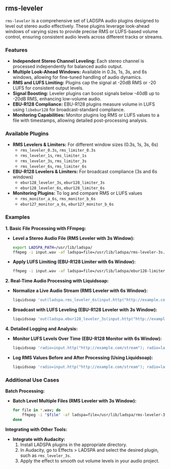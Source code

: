 ## rms-leveler

`rms-leveler` is a comprehensive set of LADSPA audio plugins designed to level out stereo audio effectively. These plugins leverage look-ahead windows of varying sizes to provide precise RMS or LUFS-based volume control, ensuring consistent audio levels across different tracks or streams.

### Features
- **Independent Stereo Channel Leveling:** Each stereo channel is processed independently for balanced audio output.
- **Multiple Look-Ahead Windows:** Available in 0.3s, 1s, 3s, and 6s windows, allowing for fine-tuned handling of audio dynamics.
- **RMS and LUFS Limiting:** Plugins cap the signal at -20dB RMS or -20 LUFS for consistent output levels.
- **Signal Boosting:** Leveler plugins can boost signals below -40dB up to -20dB RMS, enhancing low-volume audio.
- **EBU-R128 Compliance:** EBU-R128 plugins measure volume in LUFS using `libebur128` for broadcast-standard compliance.
- **Monitoring Capabilities:** Monitor plugins log RMS or LUFS values to a file with timestamps, allowing detailed post-processing analysis.

### Available Plugins
- **RMS Levelers & Limiters:** For different window sizes (0.3s, 1s, 3s, 6s)
  - `rms_leveler_0.3s`, `rms_limiter_0.3s`
  - `rms_leveler_1s`, `rms_limiter_1s`
  - `rms_leveler_3s`, `rms_limiter_3s`
  - `rms_leveler_6s`, `rms_limiter_6s`
- **EBU-R128 Levelers & Limiters:** For broadcast compliance (3s and 6s windows)
  - `ebur128_leveler_3s`, `ebur128_limiter_3s`
  - `ebur128_leveler_6s`, `ebur128_limiter_6s`
- **Monitoring Plugins:** To log and compare RMS or LUFS values
  - `rms_monitor_a_6s`, `rms_monitor_b_6s`
  - `ebur127_monitor_a_6s`, `ebur127_monitor_b_6s`

### Examples

**1. Basic File Processing with FFmpeg:**

- **Level a Stereo Audio File (RMS Leveler with 3s Window):**
  ```bash
  export LADSPA_PATH=/usr/lib/ladspa/
  ffmpeg -i input.wav -af ladspa=file=/usr/lib/ladspa/rms-leveler-3s.so:rms_leveler_3s output.wav
  ```

- **Apply LUFS Limiting (EBU-R128 Limiter with 6s Window):**
  ```bash
  ffmpeg -i input.wav -af ladspa=file=/usr/lib/ladspa/ebur128-limiter-6s.so:ebur128_limiter_6s output_limited.wav
  ```

**2. Real-Time Audio Processing with Liquidsoap:**

- **Normalize a Live Audio Stream (RMS Leveler with 6s Window):**
  ```bash
  liquidsoap 'out(ladspa.rms_leveler_6s(input.http("http://example.com/stream")))'
  ```

- **Broadcast with LUFS Leveling (EBU-R128 Leveler with 3s Window):**
  ```bash
  liquidsoap 'out(ladspa.ebur128_leveler_3s(input.http("http://example.com/stream")))'
  ```

**4. Detailed Logging and Analysis:**

- **Monitor LUFS Levels Over Time (EBU-R128 Monitor with 6s Window):**
  ```bash
  liquidsoap 'radio=input.http("http://example.com/stream"); radio=ladspa.ebur128_monitor_a_6s(radio); out(radio)'
  ```

- **Log RMS Values Before and After Processing (Using Liquidsoap):**
  ```bash
  liquidsoap 'radio=input.http("http://example.com/stream"); radio=ladspa.rms_monitor_a_6s(radio);radio=ladspa.rms_leveler_3s(radio);radio=ladspa.rms_monitor_b_6s(radio); out(radio)'
  ```

### Additional Use Cases

**Batch Processing:**

- **Batch Level Multiple Files (RMS Leveler with 3s Window):**
  ```bash
  for file in *.wav; do
      ffmpeg -i "$file" -af ladspa=file=/usr/lib/ladspa/rms-leveler-3s.so:rms_leveler_3s "leveled_$file"
  done
  ```

**Integrating with Other Tools:**

- **Integrate with Audacity:**
  1. Install LADSPA plugins in the appropriate directory.
  2. In Audacity, go to Effects > LADSPA and select the desired plugin, such as `rms_leveler_3s`.
  3. Apply the effect to smooth out volume levels in your audio project.

